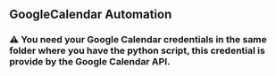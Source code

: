 ## GoogleCalendar Automation
### ⚠ You need your Google Calendar credentials in the same folder where you have the python script, this credential is provide by the Google Calendar API.

